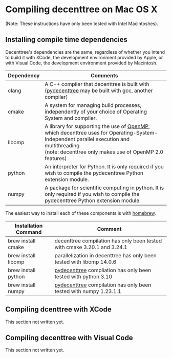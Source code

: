 <h1>Compiling decenttree on Mac OS X</h1>
(Note: These instructions have only been tested with Intel Macintoshes).

<h2>Installing compile time dependencies</h2>
Decenttree's dependencies are the same, regardless of whether you
intend to build it with XCode, the development environment 
provided by Apple, or with Visual Code, the development environment
provided by Macintosh.

|Dependency|Comments|
|----------|--------|
| clang    | A C++ compiler that decenttree is built with ([pydecenttree](pydecenttree.md) may be built with gcc, another compiler) |
| cmake    | A system for managing build processes,  independently of your choice of Operating System and compiler. |
| libomp   | A library for supporting the use of [OpenMP](https://en.wikipedia.org/wiki/OpenMP), which decenttree uses for Operating-System-Independent parallel execution and multithreading  <br> (note: decenttree only makes use of OpenMP 2.0 features)
| python   | An interpreter for Python. It is only required if you wish to compile the pydecenttree Python extension module. |
| numpy    | A package for scientific computing in python.  It is only required if you wish to compile the pydecenttree Python extension module. |

The easiest way to install each of these components is with 
[homebrew](https://brew.sh). 



| Installation Command | Comment |
|----------------------|------------------|
| brew install cmake   | decenttree compilation has only been tested with cmake 3.20.1 and 3.24.1 |
| brew install libomp  | parallelization in decenttree has only been tested with libomp 14.0.6 |
| brew install python  | [pydecenttree](pydecenttree.md) compliation has only been tested with python 3.10 |
| brew install numpy   | [pydecenttree](pydecenttree.md) compilation has only been tested with numpy 1.23.1.1 |

<h2>Compiling dcenttree with XCode</h2>
This section not written yet.
<h2>Compiling decenttree with Visual Code</h2>
This section not written yet.